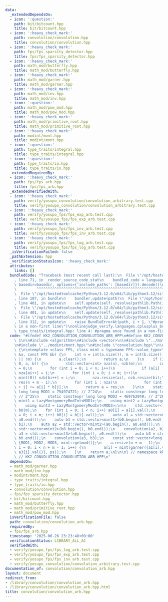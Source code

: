 ```yaml
---
data:
  _extendedDependsOn:
  - icon: ':question:'
    path: bit/bitcount.hpp
    title: bit/bitcount.hpp
  - icon: ':heavy_check_mark:'
    path: convolution/convolution.hpp
    title: convolution/convolution.hpp
  - icon: ':heavy_check_mark:'
    path: fps/fps_sparsity_detector.hpp
    title: fps/fps_sparsity_detector.hpp
  - icon: ':heavy_check_mark:'
    path: math_mod/butterfly.hpp
    title: math_mod/butterfly.hpp
  - icon: ':heavy_check_mark:'
    path: math_mod/garner.hpp
    title: math_mod/garner.hpp
  - icon: ':heavy_check_mark:'
    path: math_mod/inv.hpp
    title: math_mod/inv.hpp
  - icon: ':question:'
    path: math_mod/pow_mod.hpp
    title: math_mod/pow_mod.hpp
  - icon: ':heavy_check_mark:'
    path: math_mod/primitive_root.hpp
    title: math_mod/primitive_root.hpp
  - icon: ':heavy_check_mark:'
    path: modint/mont.hpp
    title: modint/mont.hpp
  - icon: ':question:'
    path: type_traits/integral.hpp
    title: type_traits/integral.hpp
  - icon: ':question:'
    path: type_traits/io.hpp
    title: type_traits/io.hpp
  _extendedRequiredBy:
  - icon: ':heavy_check_mark:'
    path: fps/fps_arb.hpp
    title: fps/fps_arb.hpp
  _extendedVerifiedWith:
  - icon: ':heavy_check_mark:'
    path: verify/yosupo_convolution/convolution_arbitrary.test.cpp
    title: verify/yosupo_convolution/convolution_arbitrary.test.cpp
  - icon: ':heavy_check_mark:'
    path: verify/yosupo_fps/fps_exp_arb.test.cpp
    title: verify/yosupo_fps/fps_exp_arb.test.cpp
  - icon: ':heavy_check_mark:'
    path: verify/yosupo_fps/fps_inv_arb.test.cpp
    title: verify/yosupo_fps/fps_inv_arb.test.cpp
  - icon: ':heavy_check_mark:'
    path: verify/yosupo_fps/fps_log_arb.test.cpp
    title: verify/yosupo_fps/fps_log_arb.test.cpp
  _isVerificationFailed: false
  _pathExtension: hpp
  _verificationStatusIcon: ':heavy_check_mark:'
  attributes:
    links: []
  bundledCode: "Traceback (most recent call last):\n  File \"/opt/hostedtoolcache/Python/3.12.0/x64/lib/python3.12/site-packages/onlinejudge_verify/documentation/build.py\"\
    , line 71, in _render_source_code_stat\n    bundled_code = language.bundle(stat.path,\
    \ basedir=basedir, options={'include_paths': [basedir]}).decode()\n          \
    \         ^^^^^^^^^^^^^^^^^^^^^^^^^^^^^^^^^^^^^^^^^^^^^^^^^^^^^^^^^^^^^^^^^^^^^^^^^^^^^^^^^\n\
    \  File \"/opt/hostedtoolcache/Python/3.12.0/x64/lib/python3.12/site-packages/onlinejudge_verify/languages/cplusplus.py\"\
    , line 187, in bundle\n    bundler.update(path)\n  File \"/opt/hostedtoolcache/Python/3.12.0/x64/lib/python3.12/site-packages/onlinejudge_verify/languages/cplusplus_bundle.py\"\
    , line 401, in update\n    self.update(self._resolve(pathlib.Path(included), included_from=path))\n\
    \  File \"/opt/hostedtoolcache/Python/3.12.0/x64/lib/python3.12/site-packages/onlinejudge_verify/languages/cplusplus_bundle.py\"\
    , line 401, in update\n    self.update(self._resolve(pathlib.Path(included), included_from=path))\n\
    \  File \"/opt/hostedtoolcache/Python/3.12.0/x64/lib/python3.12/site-packages/onlinejudge_verify/languages/cplusplus_bundle.py\"\
    , line 312, in update\n    raise BundleErrorAt(path, i + 1, \"#pragma once found\
    \ in a non-first line\")\nonlinejudge_verify.languages.cplusplus_bundle.BundleErrorAt:\
    \ type_traits/integral.hpp: line 4: #pragma once found in a non-first line\n"
  code: "#ifndef KK2_CONVOLUTION_CONVOLUTION_ARB_HPP\n#define KK2_CONVOLUTION_CONVOLUTION_ARB_HPP\
    \ 1\n\n#include <algorithm>\n#include <vector>\n\n#include \"../math_mod/garner.hpp\"\
    \n#include \"../modint/mont.hpp\"\n#include \"convolution.hpp\"\n\nnamespace kk2\
    \ {\n\ntemplate <class FPS, class mint = typename FPS::value_type>\nFPS convolution_arb(FPS\
    \ &a, const FPS &b) {\n    int n = int(a.size()), m = int(b.size());\n    if (!n\
    \ || !m) {\n        a.clear();\n        return a;\n    }\n    if (is_sparse_operation(FPSOperation::CONVOLUTION,\
    \ 0, a, b)) {\n        std::vector<int> nza(n), nzb(m);\n        int ai = 0, bi\
    \ = 0;\n        for (int i = 0; i < n; i++)\n            if (a[i] != mint(0))\
    \ nza[ai++] = i;\n        for (int i = 0; i < m; i++)\n            if (b[i] !=\
    \ mint(0)) nzb[bi++] = i;\n        nza.resize(ai), nzb.resize(bi);\n        FPS\
    \ res(n + m - 1);\n        for (int i : nza)\n            for (int j : nzb) res[i\
    \ + j] += a[i] * b[j];\n        return a = res;\n    }\n\n    static constexpr\
    \ long long MOD1 = 754974721; // 2^24\n    static constexpr long long MOD2 = 167772161;\
    \ // 2^25\n    static constexpr long long MOD3 = 469762049; // 2^26\n    using\
    \ mint1 = LazyMontgomeryModInt<MOD1>;\n    using mint2 = LazyMontgomeryModInt<MOD2>;\n\
    \    using mint3 = LazyMontgomeryModInt<MOD3>;\n\n    std::vector<long long> a0(n),\
    \ b0(m);\n    for (int i = 0; i < n; i++) a0[i] = a[i].val();\n    for (int i\
    \ = 0; i < m; i++) b0[i] = b[i].val();\n    auto a1 = std::vector<mint1>(a0.begin(),\
    \ a0.end());\n    auto b1 = std::vector<mint1>(b0.begin(), b0.end());\n    convolution(a1,\
    \ b1);\n    auto a2 = std::vector<mint2>(a0.begin(), a0.end());\n    auto b2 =\
    \ std::vector<mint2>(b0.begin(), b0.end());\n    convolution(a2, b2);\n    auto\
    \ a3 = std::vector<mint3>(a0.begin(), a0.end());\n    auto b3 = std::vector<mint3>(b0.begin(),\
    \ b0.end());\n    convolution(a3, b3);\n    const std::vector<long long> ps =\
    \ {MOD1, MOD2, MOD3, mint::getmod()};\n    a.resize(n + m - 1);\n    for (int\
    \ i = 0; i < n + m - 1; i++) {\n        a[i] = mint(garner({a1[i].val(), a2[i].val(),\
    \ a3[i].val()}, ps));\n    }\n    return a;\n}\n\n} // namespace kk2\n\n#endif\
    \ // KK2_CONVOLUTION_CONVOLUTION_ARB_HPP\n"
  dependsOn:
  - math_mod/garner.hpp
  - math_mod/inv.hpp
  - modint/mont.hpp
  - type_traits/integral.hpp
  - type_traits/io.hpp
  - convolution/convolution.hpp
  - fps/fps_sparsity_detector.hpp
  - bit/bitcount.hpp
  - math_mod/butterfly.hpp
  - math_mod/primitive_root.hpp
  - math_mod/pow_mod.hpp
  isVerificationFile: false
  path: convolution/convolution_arb.hpp
  requiredBy:
  - fps/fps_arb.hpp
  timestamp: '2025-06-26 23:23:48+09:00'
  verificationStatus: LIBRARY_ALL_AC
  verifiedWith:
  - verify/yosupo_fps/fps_log_arb.test.cpp
  - verify/yosupo_fps/fps_exp_arb.test.cpp
  - verify/yosupo_fps/fps_inv_arb.test.cpp
  - verify/yosupo_convolution/convolution_arbitrary.test.cpp
documentation_of: convolution/convolution_arb.hpp
layout: document
redirect_from:
- /library/convolution/convolution_arb.hpp
- /library/convolution/convolution_arb.hpp.html
title: convolution/convolution_arb.hpp
---
```

